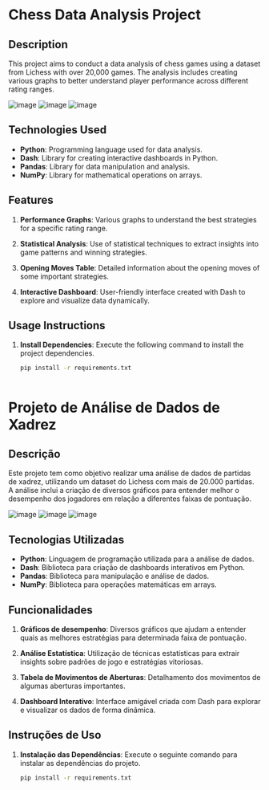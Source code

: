 # Chess Data Analysis Project

## Description

This project aims to conduct a data analysis of chess games using a dataset from Lichess with over 20,000 games. The analysis includes creating various graphs to better understand player performance across different rating ranges.

![image](https://github.com/LuizAz3vedo/ChessProject/assets/99042862/794069ab-14bd-4917-b32e-260398026006)
![image](https://github.com/LuizAz3vedo/ChessProject/assets/99042862/bde45c18-57ec-426d-a40c-1db57e128198)
![image](https://github.com/LuizAz3vedo/ChessProject/assets/99042862/c6a31151-01e5-46ab-b614-93d304fda0f4)

## Technologies Used

- **Python**: Programming language used for data analysis.
- **Dash**: Library for creating interactive dashboards in Python.
- **Pandas**: Library for data manipulation and analysis.
- **NumPy**: Library for mathematical operations on arrays.

## Features

1. **Performance Graphs**: Various graphs to understand the best strategies for a specific rating range.

2. **Statistical Analysis**: Use of statistical techniques to extract insights into game patterns and winning strategies.

3. **Opening Moves Table**: Detailed information about the opening moves of some important strategies.

4. **Interactive Dashboard**: User-friendly interface created with Dash to explore and visualize data dynamically.

## Usage Instructions

1. **Install Dependencies**: Execute the following command to install the project dependencies.
   ```bash
   pip install -r requirements.txt



# Projeto de Análise de Dados de Xadrez

## Descrição

Este projeto tem como objetivo realizar uma análise de dados de partidas de xadrez, utilizando um dataset do Lichess com mais de 20.000 partidas. A análise inclui a criação de diversos gráficos para entender melhor o desempenho dos jogadores em relação a diferentes faixas de pontuação.

![image](https://github.com/LuizAz3vedo/ChessProject/assets/99042862/794069ab-14bd-4917-b32e-260398026006)
![image](https://github.com/LuizAz3vedo/ChessProject/assets/99042862/bde45c18-57ec-426d-a40c-1db57e128198)
![image](https://github.com/LuizAz3vedo/ChessProject/assets/99042862/c6a31151-01e5-46ab-b614-93d304fda0f4)



## Tecnologias Utilizadas

- **Python**: Linguagem de programação utilizada para a análise de dados.
- **Dash**: Biblioteca para criação de dashboards interativos em Python.
- **Pandas**: Biblioteca para manipulação e análise de dados.
- **NumPy**: Biblioteca para operações matemáticas em arrays.

## Funcionalidades

1. **Gráficos de desempenho**: Diversos gráficos que ajudam a entender quais as melhores estratégias para determinada faixa de pontuação.

2. **Análise Estatística**: Utilização de técnicas estatísticas para extrair insights sobre padrões de jogo e estratégias vitoriosas.

3. **Tabela de Movimentos de Aberturas**: Detalhamento dos movimentos de algumas aberturas importantes.

4. **Dashboard Interativo**: Interface amigável criada com Dash para explorar e visualizar os dados de forma dinâmica.

## Instruções de Uso

1. **Instalação das Dependências**: Execute o seguinte comando para instalar as dependências do projeto.
   ```bash
   pip install -r requirements.txt
